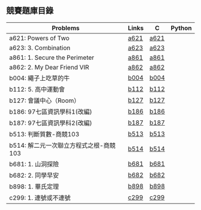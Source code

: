 ## 競賽題庫目錄

|Problems|Links|C|Python|
|-|-|-|-|
|a621: Powers of Two|[a621](Contents/a621/a621.md)|[a621](Contents/a621/a621.c)||
|a623: 3. Combination|[a623](Contents/a623/a623.md)|[a623](Contents/a623/a623.c)||
|a861: 1. Secure the Perimeter|[a861](Contents/a861/a861.md)|[a861](Contents/a861/a861.c)||
|a862: 2. My Dear Friend VIR|[a862](Contents/a862/a862.md)|[a862](Contents/a862/a862.c)||
|b004: 繩子上吃草的牛|[b004](Contents/b004/b004.md)|[b004](Contents/b004/b004.c)||
|b112: 5. 高中運動會|[b112](Contents/b112/b112.md)|[b112](Contents/b112/b112.c)||
|b127: 會議中心（Room）|[b127](Contents/b127/b127.md)|[b127](Contents/b127/b127.c)||
|b186: 97七區資訊學科1(改編)|[b186](Contents/b186/b186.md)|[b186](Contents/b186/b186.c)||
|b187: 97七區資訊學科2(改編)|[b187](Contents/b187/b187.md)|[b187](Contents/b187/b187.c)||
|b513: 判斷質數-商競103|[b513](Contents/b513/b513.md)|[b513](Contents/b513/b513.c)||
|b514: 解二元一次聯立方程式之根-商競103|[b514](Contents/b514/b514.md)|[b514](Contents/b514/b514.c)||
|b681: 1. 山洞探險|[b681](Contents/b681/b681.md)|[b681](Contents/b681/b681.c)||
|b682: 2. 同學早安|[b682](Contents/b682/b682.md)|[b682](Contents/b682/b682.c)||
|b898: 1. 畢氏定理|[b898](Contents/b898/b898.md)|[b898](Contents/b898/b898.c)||
|c299: 1. 連號或不連號|[c299](Contents/c299/c299.md)|[c299](Contents/c299/c299.c)||
